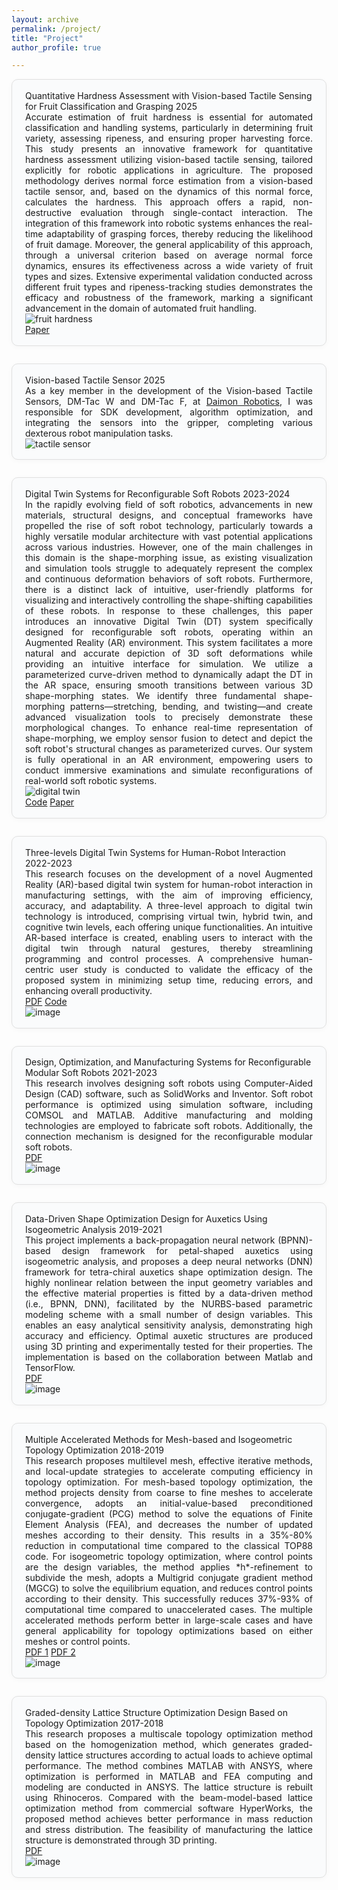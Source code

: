 ```yaml
---
layout: archive
permalink: /project/
title: "Project"
author_profile: true

---
```


<style>
.project-card {
  border: 1px solid #e0e0e0;
  border-radius: 10px;
  margin-bottom: 2em;
  padding: 1.2em 1.5em 1.2em 1.5em;
  background: #fafbfc;
  box-shadow: 0 2px 8px 0 rgba(0,0,0,0.03);
}
  font-size: 1.2em;
  font-weight: bold;
}
/* ...existing style code... */
</style>

<div class="project-card">
  <div class="project-title">Quantitative Hardness Assessment with Vision-based Tactile Sensing for Fruit Classification and Grasping <span class="project-badge">2025</span></div>
  <div style="text-align:justify;">
    Accurate estimation of fruit hardness is essential for automated classification and handling systems, particularly in determining fruit variety, assessing ripeness, and ensuring proper harvesting force. This study presents an innovative framework for quantitative hardness assessment utilizing vision-based tactile sensing, tailored explicitly for robotic applications in agriculture. The proposed methodology derives normal force estimation from a vision-based tactile sensor, and, based on the dynamics of this normal force, calculates the hardness. This approach offers a rapid, non-destructive evaluation through single-contact interaction. The integration of this framework into robotic systems enhances the real-time adaptability of grasping forces, thereby reducing the likelihood of fruit damage. Moreover, the general applicability of this approach, through a universal criterion based on average normal force dynamics, ensures its effectiveness across a wide variety of fruit types and sizes. Extensive experimental validation conducted across different fruit types and ripeness-tracking studies demonstrates the efficacy and robustness of the framework, marking a significant advancement in the domain of automated fruit handling.
  </div>
  <img class="project-img" src="https://github.com/user-attachments/assets/3660a1a6-2579-4ff7-9b55-a6bba432673b" alt="fruit hardness" />
  <div class="project-links">
    <a class="project-link-btn" href="https://arxiv.org/abs/2505.05725" target="_blank">Paper</a>
  </div>
</div>

<div class="project-card">
  <div class="project-title">Vision-based Tactile Sensor <span class="project-badge">2025</span></div>
  <div style="text-align:justify;">
    As a key member in the development of the Vision-based Tactile Sensors, DM-Tac W and DM-Tac F, at <a href="https://www.dmrobot.com/en/" target="_blank">Daimon Robotics</a>, I was responsible for SDK development, algorithm optimization, and integrating the sensors into the gripper, completing various dexterous robot manipulation tasks.
  </div>
  <img class="project-img" src="https://github.com/user-attachments/assets/12d43909-cf20-4e0a-a7c8-4c88c70910ec" alt="tactile sensor" />
</div>


<div class="project-card">
  <div class="project-title">Digital Twin Systems for Reconfigurable Soft Robots <span class="project-badge">2023-2024</span></div>
  <div style="text-align:justify;">
    In the rapidly evolving field of soft robotics, advancements in new materials, structural designs, and conceptual frameworks have propelled the rise of soft robot technology, particularly towards a highly versatile modular architecture with vast potential applications across various industries. However, one of the main challenges in this domain is the shape-morphing issue, as existing visualization and simulation tools struggle to adequately represent the complex and continuous deformation behaviors of soft robots. Furthermore, there is a distinct lack of intuitive, user-friendly platforms for visualizing and interactively controlling the shape-shifting capabilities of these robots. In response to these challenges, this paper introduces an innovative Digital Twin (DT) system specifically designed for reconfigurable soft robots, operating within an Augmented Reality (AR) environment. This system facilitates a more natural and accurate depiction of 3D soft deformations while providing an intuitive interface for simulation. We utilize a parameterized curve-driven method to dynamically adapt the DT in the AR space, ensuring smooth transitions between various 3D shape-morphing states. We identify three fundamental shape-morphing patterns—stretching, bending, and twisting—and create advanced visualization tools to precisely demonstrate these morphological changes. To enhance real-time representation of shape-morphing, we employ sensor fusion to detect and depict the soft robot's structural changes as parameterized curves. Our system is fully operational in an AR environment, empowering users to conduct immersive examinations and simulate reconfigurations of real-world soft robotic systems.
  </div>
  <img class="project-img" src="https://github.com/user-attachments/assets/cf3e018d-424c-4e68-8caa-55c696a89710" alt="digital twin" />
  <div class="project-links">
    <a class="project-link-btn" href="https://github.com/yuanzero/DT-Reconfigurable-Soft-Robot/tree/master" target="_blank">Code</a>
    <a class="project-link-btn" href="https://www.sciencedirect.com/science/article/pii/S0166361525000508" target="_blank">Paper</a>
  </div>
</div>

<div class="project-card">
  <div class="project-title">Three-levels Digital Twin Systems for Human-Robot Interaction <span class="project-badge">2022-2023</span></div>
  <div style="text-align:justify;">
    This research focuses on the development of a novel Augmented Reality (AR)-based digital twin system for human-robot interaction in manufacturing settings, with the aim of improving efficiency, accuracy, and adaptability. A three-level approach to digital twin technology is introduced, comprising virtual twin, hybrid twin, and cognitive twin levels, each offering unique functionalities. An intuitive AR-based interface is created, enabling users to interact with the digital twin through natural gestures, thereby streamlining programming and control processes. A comprehensive human-centric user study is conducted to validate the efficacy of the proposed system in minimizing setup time, reducing errors, and enhancing overall productivity.
  </div>
  <div class="project-links">
    <a class="project-link-btn" href="../../files/s40974-024-00327-7%20(1).pdf" target="_blank">PDF</a>
    <a class="project-link-btn" href="https://github.com/yuanzero/MR-Human-Robot-Interaction-Hololens2" target="_blank">Code</a>
  </div>
  <img class="project-img" src="https://github.com/user-attachments/assets/65b3a29e-05fd-45bc-9034-52c65106827c" alt="image" />
</div>

<div class="project-card">
  <div class="project-title">Design, Optimization, and Manufacturing Systems for Reconfigurable Modular Soft Robots <span class="project-badge">2021-2023</span></div>
  <div style="text-align:justify;">
    This research involves designing soft robots using Computer-Aided Design (CAD) software, such as SolidWorks and Inventor. Soft robot performance is optimized using simulation software, including COMSOL and MATLAB. Additive manufacturing and molding technologies are employed to fabricate soft robots. Additionally, the connection mechanism is designed for the reconfigurable modular soft robots.
  </div>
  <div class="project-links">
    <a class="project-link-btn" href="../../files/CAD_20(6)_2023_1141-1153%20(1).pdf" target="_blank">PDF</a>
  </div>
  <img class="project-img" src="https://github.com/user-attachments/assets/cac57803-c525-4245-a089-5aa951f58cd1" alt="image" />
</div>

<div class="project-card">
  <div class="project-title">Data-Driven Shape Optimization Design for Auxetics Using Isogeometric Analysis <span class="project-badge">2019-2021</span></div>
  <div style="text-align:justify;">
    This project implements a back-propagation neural network (BPNN)-based design framework for petal-shaped auxetics using isogeometric analysis, and proposes a deep neural networks (DNN) framework for tetra-chiral auxetics shape optimization design. The highly nonlinear relation between the input geometry variables and the effective material properties is fitted by a data-driven method (i.e., BPNN, DNN), facilitated by the NURBS-based parametric modeling scheme with a small number of design variables. This enables an easy analytical sensitivity analysis, demonstrating high accuracy and efficiency. Optimal auxetic structures are produced using 3D printing and experimentally tested for their properties. The implementation is based on the collaboration between Matlab and TensorFlow.
  </div>
  <div class="project-links">
    <a class="project-link-btn" href="../../files/Liao 等。 - 2022 - Deep-learning-based isogeometric inverse design fo.pdf" target="_blank">PDF</a>
  </div>
  <img class="project-img" src="https://github.com/user-attachments/assets/0a9be658-006d-4ecf-9763-0bf8fa5e8d29" alt="image" />
</div>

<div class="project-card">
  <div class="project-title">Multiple Accelerated Methods for Mesh-based and Isogeometric Topology Optimization <span class="project-badge">2018-2019</span></div>
  <div style="text-align:justify;">
    This research proposes multilevel mesh, effective iterative methods, and local-update strategies to accelerate computing efficiency in topology optimization. For mesh-based topology optimization, the method projects density from coarse to fine meshes to accelerate convergence, adopts an initial-value-based preconditioned conjugate-gradient (PCG) method to solve the equations of Finite Element Analysis (FEA), and decreases the number of updated meshes according to their density. This results in a 35%-80% reduction in computational time compared to the classical TOP88 code. For isogeometric topology optimization, where control points are the design variables, the method applies *h*-refinement to subdivide the mesh, adopts a Multigrid conjugate gradient method (MGCG) to solve the equilibrium equation, and reduces control points according to their density. This successfully reduces 37%-93% of computational time compared to unaccelerated cases. The multiple accelerated methods perform better in large-scale cases and have general applicability for topology optimizations based on either meshes or control points.
  </div>
  <div class="project-links">
    <a class="project-link-btn" href="../../files/Liao 等。 - 2019 - A triple acceleration method for topology optimiza.pdf" target="_blank">PDF 1</a>
    <a class="project-link-btn" href="../../files/Wang 等。 - 2020 - An efficient isogeometric topology optimization us.pdf" target="_blank">PDF 2</a>
  </div>
  <img class="project-img" src="https://github.com/user-attachments/assets/217c9091-8008-496c-9bbe-a8622a355caf" alt="image" />
</div>

<div class="project-card">
  <div class="project-title">Graded-density Lattice Structure Optimization Design Based on Topology Optimization <span class="project-badge">2017-2018</span></div>
  <div style="text-align:justify;">
    This research proposes a multiscale topology optimization method based on the homogenization method, which generates graded-density lattice structures according to actual loads to achieve optimal performance. The method combines MATLAB with ANSYS, where optimization is performed in MATLAB and FEA computing and modeling are conducted in ANSYS. The lattice structure is rebuilt using Rhinoceros. Compared with the beam-model-based lattice optimization method from commercial software HyperWorks, the proposed method achieves better performance in mass reduction and stress distribution. The feasibility of manufacturing the lattice structure is demonstrated through 3D printing.
  </div>
  <div class="project-links">
    <a class="project-link-btn" href="../../files/Liao - 2019 - Graded-density Lattice Structure Optimization Desi.pdf" target="_blank">PDF</a>
  </div>
  <img class="project-img" src="https://github.com/user-attachments/assets/9586c63b-2e20-48eb-96da-926c93dc436e" alt="image" />
</div>
